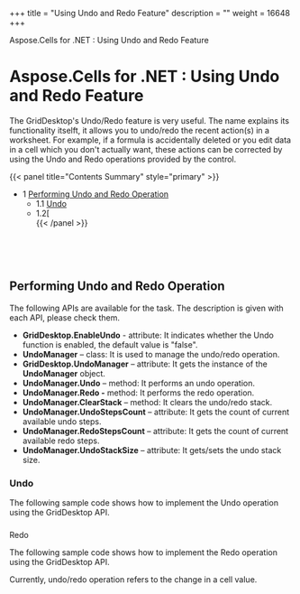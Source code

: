 +++
title = "Using Undo and Redo Feature" 
description = "" 
weight = 16648 
+++

Aspose.Cells for .NET : Using Undo and Redo Feature  

# Aspose.Cells for .NET : Using Undo and Redo Feature


The GridDesktop's Undo/Redo feature is very useful. The name explains its functionality itselft, it allows you to undo/redo the recent action(s) in a worksheet. For example, if a formula is accidentally deleted or you edit data in a cell which you don't actually want, these actions can be corrected by using the Undo and Redo operations provided by the control.

{{< panel title="Contents Summary" style="primary" >}}
*   1 [Performing Undo and Redo Operation](#UsingUndoandRedoFeature-PerformingUndoandRedoOperation)
    *   1.1 [Undo](#UsingUndoandRedoFeature-Undo)
    *   1.2[  
{{< /panel >}}

 

 

## Performing Undo and Redo Operation

The following APIs are available for the task. The description is given with each API, please check them.

*   **GridDesktop.EnableUndo** - attribute: It indicates whether the Undo function is enabled, the default value is "false".
*   **UndoManager** – class: It is used to manage the undo/redo operation.
*   **GridDesktop.UndoManager** – attribute: It gets the instance of the **UndoManager** object.
*   **UndoManager.Undo** – method: It performs an undo operation.
*   **UndoManager.Redo -** method: It performs the redo operation.
*   **UndoManager.ClearStack** – method: It clears the undo/redo stack.
*   **UndoManager.UndoStepsCount** – attribute: It gets the count of current available undo steps.
*   **UndoManager.RedoStepsCount** – attribute: It gets the count of current available redo steps.
*   **UndoManager.UndoStackSize** – attribute: It gets/sets the undo stack size.

### Undo

The following sample code shows how to implement the Undo operation using the GridDesktop API.

###   
Redo

The following sample code shows how to implement the Redo operation using the GridDesktop API.

Currently, undo/redo operation refers to the change in a cell value.

